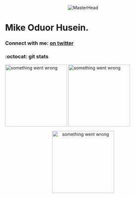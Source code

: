 <p>
  <div align="center">
  <img src="https://assets.bwbx.io/images/users/iqjWHBFdfxIU/iuMb2IgDb_zs/v0/-999x-999.gif" alt="MasterHead">
  </div>
</p>

<h1 align="left">Mike Oduor Husein.</h1>

<h3 align="left">Connect with me: <a href="https://www.twitter.com/Known_Mike"> on twitter</a> </h3>
<p align="left">
</p>


### :octocat: git stats
<p>
  <img align="center" src="https://github-readme-stats.vercel.app/api/top-langs?username=ohmed&theme=prussian&border_radius=5&show_icons=true&locale=en&layout=compact" alt="something went wrong" style="height: 200px; length: 400px; width: 400p" />
  <span> </span>
  <span> </span>
  <img align="center" src="https://github-readme-stats.vercel.app/api?username=ohmed&theme=prussian&border_radius=5&"alt="something went wrong" style="height: 200px;" />
</p>

  <p style="text-align: center;" >
  <img align="center" src="https://streak-stats.demolab.com/?user=ohmed&theme=prussian&border_radius=5&card_width=810"alt="something went wrong" style="height: 200px;" />
</p>

